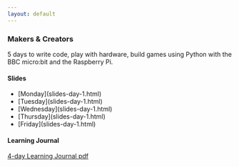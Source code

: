 ```yaml
---
layout: default
---
```

### Makers & Creators

<p><i class="fas fa-code"></i> 5 days to write code, play with hardware, build games
using Python with the BBC micro:bit and the Raspberry Pi.
</p>


#### Slides

<ul class="fa-ul">
<li><span class="fa-li"><i class="fas fa-code"></i></span>[Monday](slides-day-1.html)</li>
<li><span class="fa-li"><i class="fas fa-code"></i>[Tuesday](slides-day-1.html)</li>
<li><span class="fa-li"><i class="fas fa-code"></i>[Wednesday](slides-day-1.html)</li>
<li><span class="fa-li"><i class="fas fa-code"></i>[Thursday](slides-day-1.html)</li>
<li><span class="fa-li"><i class="fas fa-code"></i>[Friday](slides-day-1.html)</li>
</ul>


#### Learning Journal

[4-day Learning Journal pdf](learning-journal-4.pdf)
